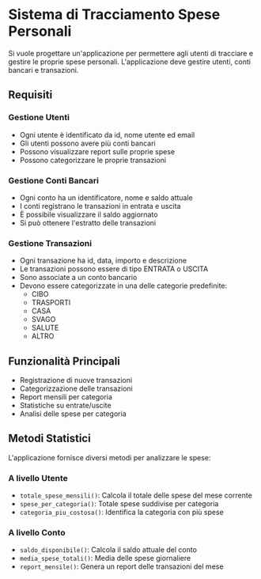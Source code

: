 # Sistema di Tracciamento Spese Personali

Si vuole progettare un'applicazione per permettere agli utenti di tracciare e gestire le proprie spese personali. L'applicazione deve gestire utenti, conti bancari e transazioni.

## Requisiti

### Gestione Utenti

- Ogni utente è identificato da id, nome utente ed email
- Gli utenti possono avere più conti bancari
- Possono visualizzare report sulle proprie spese
- Possono categorizzare le proprie transazioni

### Gestione Conti Bancari

- Ogni conto ha un identificatore, nome e saldo attuale
- I conti registrano le transazioni in entrata e uscita
- È possibile visualizzare il saldo aggiornato
- Si può ottenere l'estratto delle transazioni

### Gestione Transazioni

- Ogni transazione ha id, data, importo e descrizione
- Le transazioni possono essere di tipo ENTRATA o USCITA
- Sono associate a un conto bancario
- Devono essere categorizzate in una delle categorie predefinite:
  - CIBO
  - TRASPORTI
  - CASA
  - SVAGO
  - SALUTE
  - ALTRO

## Funzionalità Principali

- Registrazione di nuove transazioni
- Categorizzazione delle transazioni
- Report mensili per categoria
- Statistiche su entrate/uscite
- Analisi delle spese per categoria

## Metodi Statistici

L'applicazione fornisce diversi metodi per analizzare le spese:

### A livello Utente

- `totale_spese_mensili()`: Calcola il totale delle spese del mese corrente
- `spese_per_categoria()`: Totale spese suddivise per categoria
- `categoria_piu_costosa()`: Identifica la categoria con più spese

### A livello Conto

- `saldo_disponibile()`: Calcola il saldo attuale del conto
- `media_spese_totali()`: Media delle spese giornaliere
- `report_mensile()`: Genera un report delle transazioni del mese
